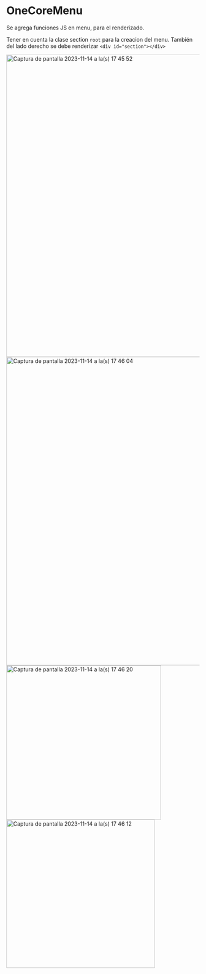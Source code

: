 # OneCoreMenu

Se agrega funciones JS en menu, para el renderizado.

Tener en cuenta la clase section `root` para la creacion del menu.
También del lado derecho se debe renderizar ```<div id="section"></div>```

<img width="789" alt="Captura de pantalla 2023-11-14 a la(s) 17 45 52" src="https://github.com/jorieldev/OneCoreMenu/assets/56056150/d89ac7b0-f5cb-41ab-b087-522f107c32b9">
<img width="805" alt="Captura de pantalla 2023-11-14 a la(s) 17 46 04" src="https://github.com/jorieldev/OneCoreMenu/assets/56056150/e779132c-966b-45ab-aa35-bf612c01678a">
<img width="403" alt="Captura de pantalla 2023-11-14 a la(s) 17 46 20" src="https://github.com/jorieldev/OneCoreMenu/assets/56056150/240236f1-4956-4524-8906-7818bdb0d735">
<img width="387" alt="Captura de pantalla 2023-11-14 a la(s) 17 46 12" src="https://github.com/jorieldev/OneCoreMenu/assets/56056150/512289f0-0b1f-4c2c-b932-62031629e155">
